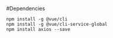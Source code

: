 #Dependencies
```
npm install -g @vue/cli
npm install -g @vue/cli-service-global
npm install axios --save
```

